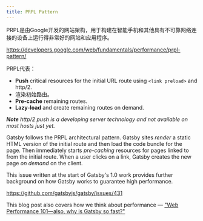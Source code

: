 ```yaml
---
title: PRPL Pattern
---
```

PRPL是由Google开发的网站架构，用于构建在智能手机和其他具有不可靠网络连接的设备上运行得非常好的网站和应用程序。

https://developers.google.com/web/fundamentals/performance/prpl-pattern/

PRPL代表：

* **Push** critical resources for the initial URL route using `<link preload>` and http/2.
* 渲染初始路由。
* **Pre-cache** remaining routes.
* **Lazy-load** and create remaining routes on demand.

***Note** http/2 push is a developing server technology and not available on most hosts just yet.*

Gatsby follows the PRPL architectural pattern. Gatsby sites *render* a static HTML version of the initial route and then load the code bundle for the page. Then immediately starts *pre-caching* resources for pages linked to from the initial route. When a user clicks on a link, Gatsby creates the new page *on demand* on the client.

This issue written at the start of Gatsby's 1.0 work provides further background on how Gatsby works to guarantee high performance.

https://github.com/gatsbyjs/gatsby/issues/431

This blog post also covers how we think about performance — ["Web Performance 101—also, why is Gatsby so fast?"](/blog/2017-09-13-why-is-gatsby-so-fast/)